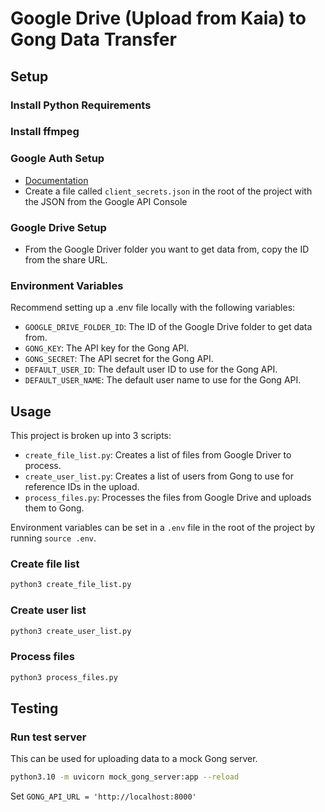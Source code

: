 
# Google Drive (Upload from Kaia) to Gong Data Transfer

## Setup

### Install Python Requirements


### Install ffmpeg


### Google Auth Setup

- [Documentation](https://docs.iterative.ai/PyDrive2/quickstart/#authentication)
- Create a file called `client_secrets.json` in the root of the project with the JSON from the Google API Console

### Google Drive Setup

- From the Google Driver folder you want to get data from, copy the ID from the share URL.

### Environment Variables

Recommend setting up a .env file locally with the following variables:
- `GOOGLE_DRIVE_FOLDER_ID`: The ID of the Google Drive folder to get data from.
- `GONG_KEY`: The API key for the Gong API.
- `GONG_SECRET`: The API secret for the Gong API.
- `DEFAULT_USER_ID`: The default user ID to use for the Gong API.
- `DEFAULT_USER_NAME`: The default user name to use for the Gong API.

## Usage

This project is broken up into 3 scripts:
- `create_file_list.py`: Creates a list of files from Google Driver to process.
- `create_user_list.py`: Creates a list of users from Gong to use for reference IDs in the upload.
- `process_files.py`: Processes the files from Google Drive and uploads them to Gong.

Environment variables can be set in a `.env` file in the root of the project by running `source .env`.

### Create file list

```bash
python3 create_file_list.py
```

### Create user list
    
```bash
python3 create_user_list.py
```

### Process files

```bash
python3 process_files.py
```

## Testing

### Run test server
This can be used for uploading data to a mock Gong server.

```bash
python3.10 -m uvicorn mock_gong_server:app --reload
```

Set `GONG_API_URL = 'http://localhost:8000'`